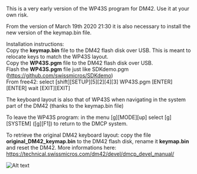 This is a very early version of the WP43S program for DM42. Use it at your own risk.  

From the version of March 19th 2020 21:30 it is also necessary to install the new version of the keymap.bin file.

Installation instructions:  
Copy the **keymap.bin** file to the DM42 flash disk over USB. This is meant to relocate keys to match the WP43S layout.  
Copy the **WP43S.pgm** file to the DM42 flash disk over USB.  
Flash the **WP43S.pgm** file just like SDKdemo.pgm (https://github.com/swissmicros/SDKdemo)  
From free42: select [shift][SETUP][5][2][4][3] WP43S.pgm [ENTER][ENTER] wait [EXIT][EXIT]  
  
The keyboard layout is also that of WP43S when navigating in the system part of the DM42 (thanks to the keymap.bin file)
  
To leave the WP43S program: in the menu [g][MODE][up] select [g][SYSTEM] ([g][F1]) to return to the DMCP system.
  
To retrieve the original DM42 keyboard layout: copy the file **original_DM42_keymap.bin** to the DM42 flash disk, rename it **keymap.bin** and reset the DM42. More informations here: https://technical.swissmicros.com/dm42/devel/dmcp_devel_manual/  
  
![Alt text](https://gitlab.com/Over_score/wp43s/uploads/f85d179daf51975d0dcbfa3b4130c670/image.png "DM42")
